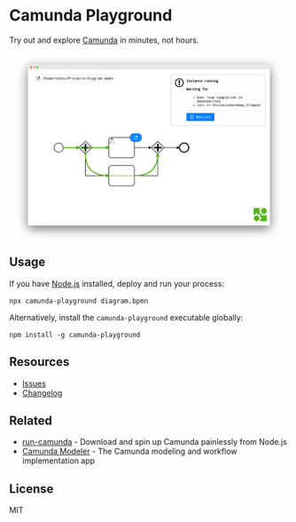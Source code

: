 # Camunda Playground

Try out and explore [Camunda](https://camunda.com/) in minutes, not hours.

![Camunda Playground in action](./docs/screenshot.png)


## Usage

If you have [Node.js](https://nodejs.org/) installed, deploy and run your process:

```
npx camunda-playground diagram.bpmn
```

Alternatively, install the `camunda-playground` executable globally:

```
npm install -g camunda-playground
```


## Resources

* [Issues](https://github.com/nikku/camunda-playground/issues)
* [Changelog](https://github.com/nikku/camunda-playground/blob/master/CHANGELOG.md)


## Related

* [run-camunda](https://github.com/nikku/run-camunda) - Download and spin up Camunda painlessly from Node.js
* [Camunda Modeler](https://github.com/camunda/camunda-modeler) - The Camunda modeling and workflow implementation app


## License

MIT